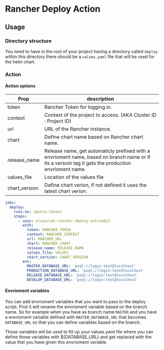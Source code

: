 # Rancher Deploy Action

## Usage

### Directory structure

You need to have in the root of your project having a directory called `deploy` within this directory there should be a `values.yaml` file that will be used for the helm chart.

### Action

#### Action options

| Prop          | description                                                                                                                                         |
| ------------- | --------------------------------------------------------------------------------------------------------------------------------------------------- |
| token         | Rancher Token for logging in.                                                                                                                       |
| context       | Context of the project to access. (AKA Cluster ID : Project ID)                                                                                     |
| url           | URL of the Rancher instance.                                                                                                                        |
| chart         | Define chart name based on Rancher chart name.                                                                                                      |
| release_name  | Release name, get automaticly prefixed with a envrioment name, based on branch name or if its a versoin tag it gets the production envrioment name. |
| values_file   | Location of the values file                                                                                                                         |
| chart_version | Define chart verion, if not defined it uses the latest chart verion.                                                                                |

```yaml
jobs:
  deploy:
    runs-on: ubuntu-latest
    steps:
      - uses: elseu/sdu-rancher-deploy-action@v1
        with:
          token: RANCHER_TOKEN
          context: RANCHER_CONTEXT
          url: RANCHER_URL
          chart: RANCHER_CHART
          release_name: RELEASE_NAME
          values_file: VALUES
          chart_version: CHART_VERSION
        env:
          MASTER_DATABASE_URL: 'psql://login:test@localhost'
          PRODUCTION_DATABASE_URL: 'psql://login:test@localhost'
          RELEASE_DATABASE_URL: 'psql://login:test@localhost'
          DEVELOP_DATABASE_URL: 'psql://login:test@localhost'
```

#### Envrioment variables

You can add envrioment variables that you want to pass to the deploy script. First it will rename the envrioment variable based on the branch name. So for example when you have as branch name `MASTER` and you have a envrioment variable defined with `MASTER_DATABASE_URL` that becomes `DATABASE_URL` so that you can define variables based on the branch.

Those variables will be used to fill up your values.yaml file where you can define those variables with \${DATABASE_URL} and get replaced with the value that you have given this envrioment variable.
